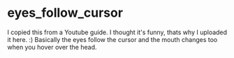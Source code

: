 # eyes_follow_cursor
I copied this from a Youtube guide. I thought it's funny, thats why I uploaded it here. :)
Basically the eyes follow the cursor and the mouth changes too when you hover over the head.
